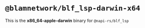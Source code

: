# `@blamnetwork/blf_lsp-darwin-x64`

This is the **x86_64-apple-darwin** binary for `@napi-rs/blf_lsp`
